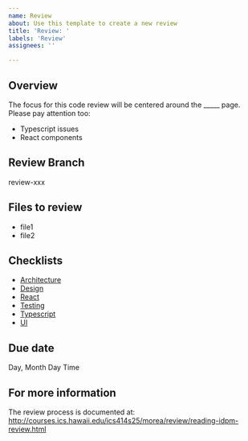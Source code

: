 ```yaml
---
name: Review
about: Use this template to create a new review
title: 'Review: '
labels: 'Review'
assignees: ''

---
```


## Overview

The focus for this code review will be centered around the _____ page.    
Please pay attention too:
* Typescript issues
* React components

## Review Branch

review-xxx

## Files to review

* file1
* file2

## Checklists

* [Architecture](../../blob/main/checklists/architecture-checklist.md)
* [Design](../../blob/main/checklists/design-checklist.md)
* [React](../../blob/main/checklists/react-checklist.md)
* [Testing](../../blob/main/checklists/testing-checklist.md)
* [Typescript](../../blob/main/checklists/ts-checklist.md)
* [UI](../../blob/main/checklists/ui-checklist.md)

## Due date

Day, Month Day Time

## For more information

The review process is documented at: http://courses.ics.hawaii.edu/ics414s25/morea/review/reading-idpm-review.html
